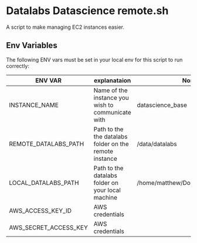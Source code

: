 # Datalabs Datascience remote.sh

A script to make managing EC2 instances easier.

## Env Variables

The following ENV vars must be set in your local env for this script to run correctly:

|ENV VAR|explanataion|Nominal value|
|---|---|---|
|INSTANCE_NAME|Name of the instance you wish to communicate with|datascience_base|
|REMOTE_DATALABS_PATH|Path to the the datalabs folder on the remote instance|/data/datalabs|
|LOCAL_DATALABS_PATH|Path to the datalabs folder on your local machine|/home/matthew/Documents/wellcome/datalabs|
|AWS_ACCESS_KEY_ID|AWS credentials||
|AWS_SECRET_ACCESS_KEY|AWS credentials||



